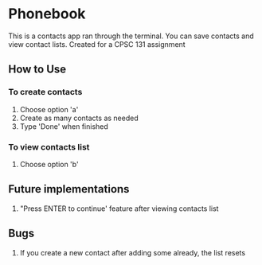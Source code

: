 # Phonebook
This is a contacts app ran through the terminal.  You can save contacts and view contact lists.  Created for a CPSC 131 assignment

## How to Use
### To create contacts
1. Choose option 'a'
2. Create as many contacts as needed
3. Type 'Done' when finished

### To view contacts list
1. Choose option 'b'

## Future implementations
1. "Press ENTER to continue' feature after viewing contacts list

## Bugs
1. If you create a new contact after adding some already, the list resets
